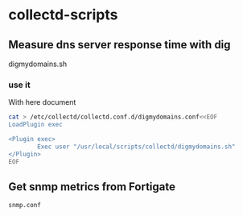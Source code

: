 # collectd-scripts

##  Measure dns server response time with dig

digmydomains.sh

### use it

With here document

```bash
cat > /etc/collectd/collectd.conf.d/digmydomains.conf<<EOF
LoadPlugin exec

<Plugin exec>
        Exec user "/usr/local/scripts/collectd/digmydomains.sh"
</Plugin>
EOF
```

## Get snmp metrics from Fortigate

```bash
snmp.conf
```
